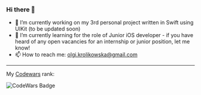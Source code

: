 ### Hi there 👋
- 🔭 I’m currently working on my 3rd personal project written in Swift using UIKit (to be updated soon) 
- 🌱 I’m currently learning for the role of Junior iOS developer - if you have heard of any open vacancies for an internship or junior position, let me know!
- 📫 How to reach me: olgi.krolikowska@gmail.com
_________________________________________________________________________________
My [Codewars](https://www.codewars.com/users/olgikrolik) rank:

![CodeWars Badge](https://www.codewars.com/users/olgikrolik/badges/large)

 
<!--
**olgikrolik/olgikrolik** is a ✨ _special_ ✨ repository because its `README.md` (this file) appears on your GitHub profile.

Here are some ideas to get you started:

- 🔭 I’m currently working on ...
- 🌱 I’m currently learning ...
- 👯 I’m looking to collaborate on ...
- 🤔 I’m looking for help with ...
- 💬 Ask me about ...
- 📫 How to reach me: ...
- 😄 Pronouns: ...
- ⚡ Fun fact: ...
-->
